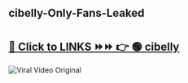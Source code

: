 
 ## cibelly-Only-Fans-Leaked

# <h2><a href="https://clipsfans.com/cibelly&ref=git">🔗 Click to LINKS ⏩⏩ 👉 🟢 cibelly </a></h2>

<a href="https://clipsfans.com/cibelly&ref=git" rel="nofollow" data-target="animated-image.originalLink"><img src="https://i.ibb.co.com/xMMVF88/686577567.gif" alt="Viral Video Original" style="max-width: 100%; display: inline-block;" data-target="animated-image.originalImage"></a>
